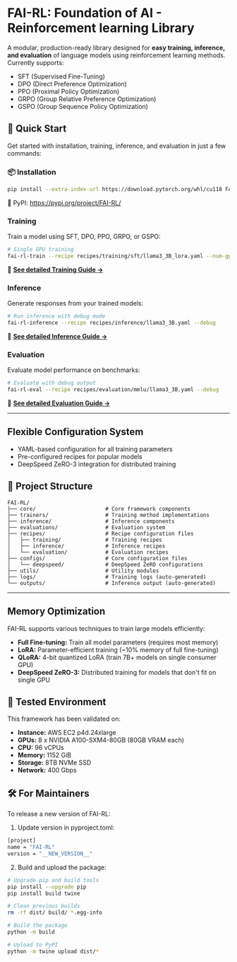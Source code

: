 # FAI-RL: Foundation of AI - Reinforcement learning Library

A modular, production-ready library designed for **easy training, inference, and evaluation** of language models using reinforcement learning methods. Currently supports: 
- SFT (Supervised Fine-Tuning)
- DPO (Direct Preference Optimization)
- PPO (Proximal Policy Optimization)
- GRPO (Group Relative Preference Optimization)
- GSPO (Group Sequence Policy Optimization)

## 🚀 Quick Start

Get started with installation, training, inference, and evaluation in just a few commands:

### 📦 Installation

```bash
pip install --extra-index-url https://download.pytorch.org/whl/cu118 FAI-RL
```
📘 PyPI: https://pypi.org/project/FAI-RL/


### Training

Train a model using SFT, DPO, PPO, GRPO, or GSPO:

```bash
# Single GPU training
fai-rl-train --recipe recipes/training/sft/llama3_3B_lora.yaml --num-gpus 1
```

📖 **[See detailed Training Guide →](./trainers/README.md)**

### Inference

Generate responses from your trained models:

```bash
# Run inference with debug mode
fai-rl-inference --recipe recipes/inference/llama3_3B.yaml --debug
```

📖 **[See detailed Inference Guide →](./inference/README.md)**

### Evaluation

Evaluate model performance on benchmarks:

```bash
# Evaluate with debug output
fai-rl-eval --recipe recipes/evaluation/mmlu/llama3_3B.yaml --debug
```

📖 **[See detailed Evaluation Guide →](./evaluations/README.md)**

-----

## Flexible Configuration System
* YAML-based configuration for all training parameters
* Pre-configured recipes for popular models
* DeepSpeed ZeRO-3 integration for distributed training


## 📁 Project Structure

```
FAI-RL/
├── core/                      # Core framework components
├── trainers/                  # Training method implementations
├── inference/                 # Inference components
├── evaluations/               # Evaluation system
├── recipes/                   # Recipe configuration files
│   ├── training/              # Training recipes
│   ├── inference/             # Inference recipes
│   └── evaluation/            # Evaluation recipes
├── configs/                   # Core configuration files
│   └── deepspeed/             # DeepSpeed ZeRO configurations
├── utils/                     # Utility modules
├── logs/                      # Training logs (auto-generated)
└── outputs/                   # Inference output (auto-generated)
```

-----

## Memory Optimization

FAI-RL supports various techniques to train large models efficiently:

* **Full Fine-tuning:** Train all model parameters (requires most memory)
* **LoRA:** Parameter-efficient training (~10% memory of full fine-tuning)
* **QLoRA:** 4-bit quantized LoRA (train 7B+ models on single consumer GPU)
* **DeepSpeed ZeRO-3:** Distributed training for models that don't fit on single GPU

## 🧪 Tested Environment

This framework has been validated on:

* **Instance:** AWS EC2 p4d.24xlarge
* **GPUs:** 8 x NVIDIA A100-SXM4-80GB (80GB VRAM each)
* **CPU:** 96 vCPUs
* **Memory:** 1152 GiB
* **Storage:** 8TB NVMe SSD
* **Network:** 400 Gbps

## 🛠 For Maintainers

To release a new version of FAI-RL:

1. Update version in pyproject.toml:
```bash
[project]
name = "FAI-RL"
version = "__NEW_VERSION__"
```

2. Build and upload the package:
```bash
# Upgrade pip and build tools
pip install --upgrade pip
pip install build twine

# Clean previous builds
rm -rf dist/ build/ *.egg-info

# Build the package
python -m build

# Upload to PyPI
python -m twine upload dist/*
```